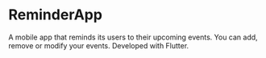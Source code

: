 # ReminderApp
A mobile app that reminds its users to their upcoming events. You can add, remove or modify your events. Developed with Flutter.
